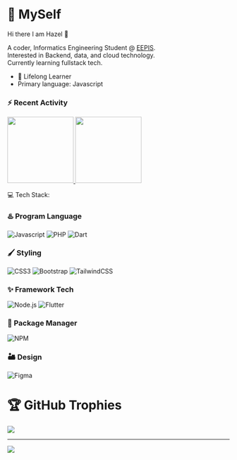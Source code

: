 # 💫 MySelf
Hi there I am Hazel 👋

A coder, Informatics Engineering Student @ [EEPIS](https://www.pens.ac.id/).<br> 
Interested in Backend, data, and cloud technology.<br>
Currently learning fullstack tech.

- 🌱 Lifelong Learner
- Primary language: Javascript

### ⚡ Recent Activity

<p align="left">
  <a href="https://github.com/7Cdrs">
    <img height="150em" src="https://github-readme-stats.vercel.app/api?username=7Cdrs&show_icons=true&theme=dark&include_all_commits=true&count_private=true" />
    <img height="150em" src="https://github-readme-stats.vercel.app/api/top-langs/?username=7Cdrs&theme=gruvbox&hide_border=false&include_all_commits=false&count_private=true&layout=compact"/>
  </a>
</p>


💻 Tech Stack:
### ♨️ Program Language
  ![Javascript](https://img.shields.io/badge/javascript-%23000000.svg?style=for-the-badge&logo=javascript&logoColor=%23fff000)
 ![PHP](https://img.shields.io/badge/php-%23000000.svg?style=for-the-badge&logo=php&logoColor=%237377ad)
 ![Dart](https://img.shields.io/badge/dart-%230175C2.svg?style=for-the-badge&logo=dart&logoColor=white)

### 🖌️ Styling
  ![CSS3](https://img.shields.io/badge/css3-%23000000.svg?style=for-the-badge&logo=css3&logoColor=%231572B6) ![Bootstrap](https://img.shields.io/badge/bootstrap-%23000000.svg?style=for-the-badge&logo=bootstrap&logoColor=563D7C) ![TailwindCSS](https://img.shields.io/badge/tailwindcss-%23000000.svg?style=for-the-badge&logo=tailwind-css&logoColor%2338B2AC)

### ✨ Framework Tech
  ![Node.js](https://img.shields.io/badge/node.js-339933?style=for-the-badge&logo=nodedotjs&logoColor=white)
  ![Flutter](https://img.shields.io/badge/Flutter-02569B?style=for-the-badge&logo=flutter&logoColor=white)


### 🎁 Package Manager
 ![NPM](https://img.shields.io/badge/npm-%23000000.svg?style=for-the-badge&logo=npm&logoColor=%23cd3e3d)
  
### 🏜️ Design
  ![Figma](https://img.shields.io/badge/figma-%23000000.svg?style=for-the-badge&logo=figma&logoColor=%23f25425)


# 🏆 GitHub Trophies
![](https://github-profile-trophy.vercel.app/?username=7Cdrs&theme=darkhub&no-frame=false&no-bg=false&margin-w=4)



---


[![](https://visitcount.itsvg.in/api?id=7Cdrs&icon=0&color=0)](https://visitcount.itsvg.in)


